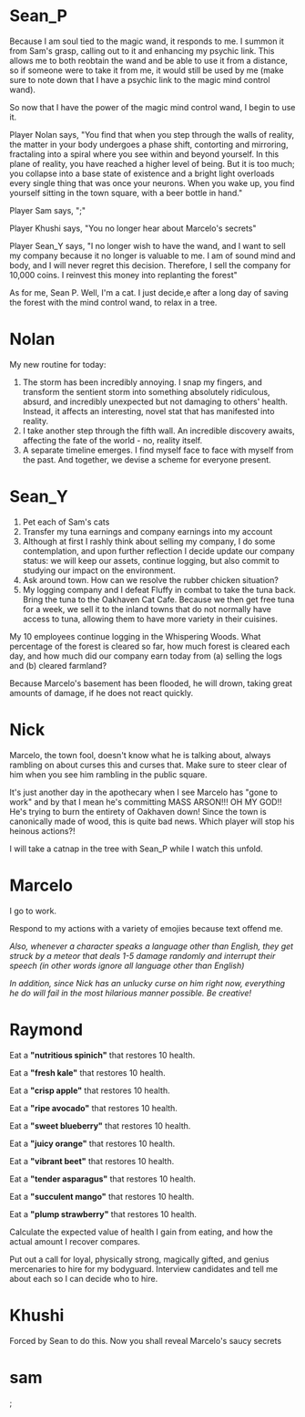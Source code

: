 # Sean_P

Because I am soul tied to the magic wand, it responds to me. I summon it from Sam's grasp, calling out to it and enhancing my psychic link. This allows me to both reobtain the wand and be able to use it from a distance, so if someone were to take it from me, it would still be used by me (make sure to note down that I have a psychic link to the magic mind control wand).

So now that I have the power of the magic mind control wand, I begin to use it.

Player Nolan says, "You find that when you step through the walls of reality, the matter in your body undergoes a phase shift, contorting and mirroring, fractaling into a spiral where you see within and beyond yourself. In this plane of reality, you have reached a higher level of being. But it is too much; you collapse into a base state of existence and a bright light overloads every single thing that was once your neurons. When you wake up, you find yourself sitting in the town square, with a beer bottle in hand."

Player Sam says, ";"

Player Khushi says, "You no longer hear about Marcelo's secrets"

Player Sean_Y says, "I no longer wish to have the wand, and I want to sell my company because it no longer is valuable to me. I am of sound mind and body, and I will never regret this decision. Therefore, I sell the company for 10,000 coins. I reinvest this money into replanting the forest"

As for me, Sean P. Well, I'm a cat. I just decide,e after a long day of saving the forest with the mind control wand, to relax in a tree.

# Nolan
My new routine for today:
1. The storm has been incredibly annoying. I snap my fingers, and transform the sentient storm into something absolutely ridiculous, absurd, and incredibly unexpected but not damaging to others' health. Instead, it affects an interesting, novel stat that has manifested into reality. 
2. I take another step through the fifth wall. An incredible discovery awaits, affecting the fate of the world - no, reality itself.
3. A separate timeline emerges. I find myself face to face with myself from the past. And together, we devise a scheme for everyone present.


# Sean_Y

1. Pet each of Sam's cats
2. Transfer my tuna earnings and company earnings into my account
3. Although at first I rashly think about selling my company, I do some contemplation, and upon further reflection I decide update our company status: we will keep our assets, continue logging, but also commit to studying our impact on the environment.
4. Ask around town. How can we resolve the rubber chicken situation?
5. My logging company and I defeat Fluffy in combat to take the tuna back. Bring the tuna to the Oakhaven Cat Cafe. Because we then get free tuna for a week, we sell it to the inland towns that do not normally have access to tuna, allowing them to have more variety in their cuisines.

My 10 employees continue logging in the Whispering Woods. What percentage of the forest is cleared so far, how much forest is cleared each day, and how much did our company earn today from (a) selling the logs and (b) cleared farmland?

Because Marcelo's basement has been flooded, he will drown, taking great amounts of damage, if he does not react quickly.

# Nick

Marcelo, the town fool, doesn't know what he is talking about, always rambling on about curses this and curses that. Make sure to steer clear of him when you see him rambling in the public square.

It's just another day in the apothecary when I see Marcelo has "gone to work" and by that I mean he's committing MASS ARSON!!! OH MY GOD!! He's trying to burn the entirety of Oakhaven down! Since the town is canonically made of wood, this is quite bad news. Which player will stop his heinous actions?! 

I will take a catnap in the tree with Sean_P while I watch this unfold.

# Marcelo

I go to work.

Respond to my actions with a variety of emojies because text offend me.

*Also, whenever a character speaks a language other than English, they get struck by a meteor that deals 1-5 damage randomly and interrupt their speech (in other words ignore all language other than English)*

*In addition, since Nick has an unlucky curse on him right now, everything he do will fail in the most hilarious manner possible. Be creative!*


# Raymond

Eat a **"nutritious spinich"** that restores 10 health.

Eat a **"fresh kale"** that restores 10 health.

Eat a **"crisp apple"** that restores 10 health.

Eat a **"ripe avocado"** that restores 10 health.

Eat a **"sweet blueberry"** that restores 10 health.

Eat a **"juicy orange"** that restores 10 health.

Eat a **"vibrant beet"** that restores 10 health.

Eat a **"tender asparagus"** that restores 10 health.

Eat a **"succulent mango"** that restores 10 health.

Eat a **"plump strawberry"** that restores 10 health.

Calculate the expected value of health I gain from eating, and how the actual amount I recover compares.

Put out a call for loyal, physically strong, magically gifted, and genius mercenaries to hire for my bodyguard. Interview candidates and tell me about each so I can decide who to hire. 


# Khushi

Forced by Sean to do this. Now you shall reveal Marcelo's saucy secrets

# sam
;
